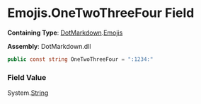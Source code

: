 # Emojis\.OneTwoThreeFour Field

**Containing Type**: [DotMarkdown](../../README.md)\.[Emojis](../README.md)

**Assembly**: DotMarkdown\.dll

```csharp
public const string OneTwoThreeFour = ":1234:"
```

### Field Value

System\.[String](https://docs.microsoft.com/en-us/dotnet/api/system.string)